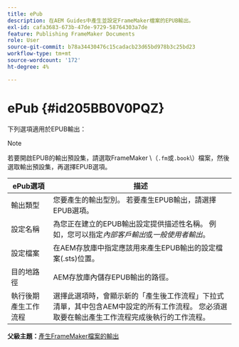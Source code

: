 ```yaml
---
title: ePub
description: 在AEM Guides中產生並設定FrameMaker檔案的EPUB輸出。
exl-id: cafa3683-673b-47de-9729-58764303a7de
feature: Publishing FrameMaker Documents
role: User
source-git-commit: b78a34430476c15cadacb23d65bd978b3c25bd23
workflow-type: tm+mt
source-wordcount: '172'
ht-degree: 4%

---
```


# ePub {#id205BB0V0PQZ}

下列選項適用於EPUB輸出：

>[!NOTE]
>
> 若要開啟EPUB的輸出預設集，請選取FrameMaker \（`.fm`或`.book`\）檔案，然後選取輸出預設集，再選擇EPUB選項。

| ePub選項 | 描述 |
|-----------|-----------|
| 輸出類型 | 您要產生的輸出型別。 若要產生EPUB輸出，請選擇EPUB選項。 |
| 設定名稱 | 為您正在建立的EPUB輸出設定提供描述性名稱。 例如，您可以指定&#x200B;*內部客戶輸出*&#x200B;或&#x200B;*一般使用者輸出*。 |
| 設定檔案 | 在AEM存放庫中指定應該用來產生EPUB輸出的設定檔案\(.sts\)位置。 |
| 目的地路徑 | AEM存放庫內儲存EPUB輸出的路徑。 |
| 執行後期產生工作流程 | 選擇此選項時，會顯示新的「產生後工作流程」下拉式清單，其中包含AEM中設定的所有工作流程。 您必須選取要在輸出產生工作流程完成後執行的工作流程。 |

**父級主題：**&#x200B;[&#x200B;產生FrameMaker檔案的輸出](fm-output-generatation.md)
